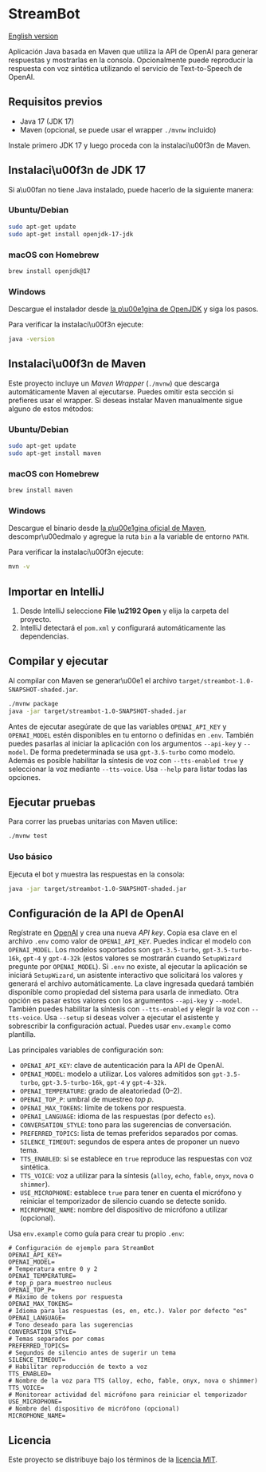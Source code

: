 # StreamBot

[English version](README.en.md)

Aplicación Java basada en Maven que utiliza la API de OpenAI para generar respuestas y mostrarlas en la consola. Opcionalmente puede reproducir la respuesta con voz sintética utilizando el servicio de Text-to-Speech de OpenAI.

## Requisitos previos

- Java 17 (JDK 17)
- Maven (opcional, se puede usar el wrapper `./mvnw` incluido)

Instale primero JDK 17 y luego proceda con la instalaci\u00f3n de Maven.

## Instalaci\u00f3n de JDK 17

Si a\u00fan no tiene Java instalado, puede hacerlo de la siguiente manera:

### Ubuntu/Debian

```bash
sudo apt-get update
sudo apt-get install openjdk-17-jdk
```

### macOS con Homebrew

```bash
brew install openjdk@17
```

### Windows

Descargue el instalador desde [la p\u00e1gina de OpenJDK](https://adoptium.net) y siga los pasos.

Para verificar la instalaci\u00f3n ejecute:

```bash
java -version
```

## Instalaci\u00f3n de Maven

Este proyecto incluye un *Maven Wrapper* (`./mvnw`) que descarga
automáticamente Maven al ejecutarse. Puedes omitir esta sección si
prefieres usar el wrapper. Si deseas instalar Maven manualmente sigue
alguno de estos métodos:


### Ubuntu/Debian

```bash
sudo apt-get update
sudo apt-get install maven
```

### macOS con Homebrew

```bash
brew install maven
```

### Windows

Descargue el binario desde [la p\u00e1gina oficial de Maven](https://maven.apache.org/download.cgi), descompr\u00edmalo y agregue la ruta `bin` a la variable de entorno `PATH`.

Para verificar la instalaci\u00f3n ejecute:

```bash
mvn -v
```

## Importar en IntelliJ
1. Desde IntelliJ seleccione **File \u2192 Open** y elija la carpeta del proyecto.
2. IntelliJ detectará el `pom.xml` y configurará automáticamente las dependencias.

## Compilar y ejecutar
Al compilar con Maven se generar\u00e1 el archivo `target/streambot-1.0-SNAPSHOT-shaded.jar`.
```bash
./mvnw package
java -jar target/streambot-1.0-SNAPSHOT-shaded.jar
```
Antes de ejecutar asegúrate de que las variables `OPENAI_API_KEY` y `OPENAI_MODEL` estén disponibles en tu entorno o definidas en `.env`. También puedes pasarlas al iniciar la aplicación con los argumentos `--api-key` y `--model`. De forma predeterminada se usa `gpt-3.5-turbo` como modelo. Además es posible habilitar la síntesis de voz con `--tts-enabled true` y seleccionar la voz mediante `--tts-voice`. Usa `--help` para listar todas las opciones.

## Ejecutar pruebas
Para correr las pruebas unitarias con Maven utilice:

```bash
./mvnw test
```

### Uso básico

Ejecuta el bot y muestra las respuestas en la consola:

```bash
java -jar target/streambot-1.0-SNAPSHOT-shaded.jar
```


## Configuración de la API de OpenAI
Regístrate en [OpenAI](https://platform.openai.com/) y crea una nueva *API key*. Copia esa clave en el archivo `.env` como valor de `OPENAI_API_KEY`. Puedes indicar el modelo con `OPENAI_MODEL`. Los modelos soportados son `gpt-3.5-turbo`, `gpt-3.5-turbo-16k`, `gpt-4` y `gpt-4-32k` (estos valores se mostrarán cuando `SetupWizard` pregunte por `OPENAI_MODEL`). Si `.env` no existe, al ejecutar la aplicación se iniciará `SetupWizard`, un asistente interactivo que solicitará los valores y generará el archivo automáticamente. La clave ingresada quedará también disponible como propiedad del sistema para usarla de inmediato. Otra opción es pasar estos valores con los argumentos `--api-key` y `--model`. También puedes habilitar la síntesis con `--tts-enabled` y elegir la voz con `--tts-voice`. Usa `--setup` si deseas volver a ejecutar el asistente y sobrescribir la configuración actual. Puedes usar `env.example` como plantilla.

Las principales variables de configuración son:

- `OPENAI_API_KEY`: clave de autenticación para la API de OpenAI.
- `OPENAI_MODEL`: modelo a utilizar. Los valores admitidos son `gpt-3.5-turbo`, `gpt-3.5-turbo-16k`, `gpt-4` y `gpt-4-32k`.
- `OPENAI_TEMPERATURE`: grado de aleatoriedad (0–2).
- `OPENAI_TOP_P`: umbral de muestreo *top p*.
- `OPENAI_MAX_TOKENS`: límite de tokens por respuesta.
- `OPENAI_LANGUAGE`: idioma de las respuestas (por defecto `es`).
- `CONVERSATION_STYLE`: tono para las sugerencias de conversación.
- `PREFERRED_TOPICS`: lista de temas preferidos separados por comas.
- `SILENCE_TIMEOUT`: segundos de espera antes de proponer un nuevo tema.
- `TTS_ENABLED`: si se establece en `true` reproduce las respuestas con voz sintética.
- `TTS_VOICE`: voz a utilizar para la síntesis (`alloy`, `echo`, `fable`, `onyx`, `nova` o `shimmer`).
- `USE_MICROPHONE`: establece `true` para tener en cuenta el micrófono y reiniciar el temporizador de silencio cuando se detecte sonido.
- `MICROPHONE_NAME`: nombre del dispositivo de micrófono a utilizar (opcional).

Usa `env.example` como guía para crear tu propio `.env`:

```
# Configuración de ejemplo para StreamBot
OPENAI_API_KEY=
OPENAI_MODEL=
# Temperatura entre 0 y 2
OPENAI_TEMPERATURE=
# top_p para muestreo nucleus
OPENAI_TOP_P=
# Máximo de tokens por respuesta
OPENAI_MAX_TOKENS=
# Idioma para las respuestas (es, en, etc.). Valor por defecto "es"
OPENAI_LANGUAGE=
# Tono deseado para las sugerencias
CONVERSATION_STYLE=
# Temas separados por comas
PREFERRED_TOPICS=
# Segundos de silencio antes de sugerir un tema
SILENCE_TIMEOUT=
# Habilitar reproducción de texto a voz
TTS_ENABLED=
# Nombre de la voz para TTS (alloy, echo, fable, onyx, nova o shimmer)
TTS_VOICE=
# Monitorear actividad del micrófono para reiniciar el temporizador
USE_MICROPHONE=
# Nombre del dispositivo de micrófono (opcional)
MICROPHONE_NAME=
```

## Licencia
Este proyecto se distribuye bajo los términos de la [licencia MIT](LICENSE).

